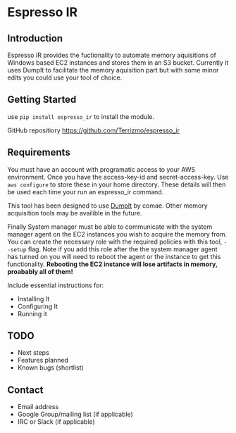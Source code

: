 # Espresso IR

## Introduction

Espresso IR provides the fuctionality to automate memory aquisitions of Windows based EC2 instances and stores them in an S3 bucket. Currently it uses DumpIt to facilitate the memory aquisition part but with some minor edits you could use your tool of choice.

## Getting Started

use  `pip install espresso_ir` to install the module.

GitHub repositiory <https://github.com/Terrizmo/espresso_ir>

## Requirements

You must have an account with programatic access to your AWS environment. Once you have the access-key-id and secret-access-key. Use `aws configure` to store these in your home directory. These details will then be used each time your run an espresso_ir command.

This tool has been designed to use [DumpIt](https://blog.comae.io/your-favorite-memory-toolkit-is-back-f97072d33d5c) by comae. Other memory acquisition tools may be availible in the future.

Finally System manager must be able to communicate with the system manager agent on the EC2 instances you wish to acquire the memory from. You can create the necessary role with the required policies with this tool,  `--setup` flag. Note if you add this role after the the system manager agent has turned on you will need to reboot the agent or the instance to get this functionality. **Rebooting the EC2 instance will lose artifacts in memory, proabably all of them!**

Include essential instructions for:

- Installing It
- Configuring It
- Running it

## TODO

- Next steps
- Features planned
- Known bugs (shortlist)

## Contact

- Email address
- Google Group/mailing list (if applicable)
- IRC or Slack (if applicable)
